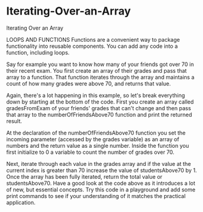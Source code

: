 # Iterating-Over-an-Array
Iterating Over an Array


LOOPS AND FUNCTIONS
Functions are a convenient way to package functionality into reusable components. You can add any code into a function, including loops.

Say for example you want to know how many of your friends got over 70 in their recent exam.
You first create an array of their grades and pass that array to a function. That function iterates through the array and maintains a count of how many grades were above 70, and returns that value.

Again, there's a lot happening in this example, so let's break everything down by starting at the bottom of the code. First you create an array called gradesFromExam of your friends' grades that can't change and then pass that array to the numberOfFriendsAbove70 function and print the returned result.

At the declaration of the numberOfFriendsAbove70 function you set the incoming parameter (accessed by the grades variable) as an array of numbers and the return value as a single number. Inside the function you first initialize to 0 a variable to count the number of grades over 70.

Next, iterate through each value in the grades array and if the value at the current index is greater than 70 increase the value of studentsAbove70 by 1. Once the array has been fully iterated, return the total value or studentsAbove70.
Have a good look at the code above as it introduces a lot of new, but essential concepts. Try this code in a playground and add some print commands to see if your understanding of it matches the practical application.

